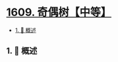 # [1609. 奇偶树【中等】](https://github.com/tnotesjs/TNotes.leetcode/tree/main/notes/1609.%20%E5%A5%87%E5%81%B6%E6%A0%91%E3%80%90%E4%B8%AD%E7%AD%89%E3%80%91)

<!-- region:toc -->

- [1. 📝 概述](#1--概述)

<!-- endregion:toc -->

## 1. 📝 概述
